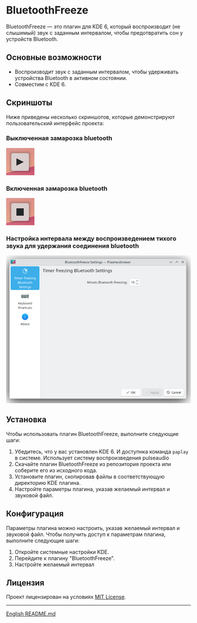 # BluetoothFreeze

BluetoothFreeze — это плагин для KDE 6, который воспроизводит (не слышимый) звук с заданным интервалом, чтобы предотвратить сон у устройств Bluetooth.

## Основные возможности

- Воспроизводит звук с заданным интервалом, чтобы удерживать устройства Bluetooth в активном состоянии.
- Совместим с KDE 6.

## Скриншоты

Ниже приведены несколько скриншотов, которые демонстрируют пользовательский интерфейс проекта:

### Выключенная замарозка bluetooth
![Not Bluetooth Freeze](screenshots/screen_not_freeze.png)
### Включенная замарозка bluetooth
![On Bluetooth Freeze](screenshots/screen_on_freeze.png)
### Настройка интервала между воспроизведением тихого звука для удержания соединения bluetooth
![Screenshot 3](screenshots/screen_settings.png)

## Установка

Чтобы использовать плагин BluetoothFreeze, выполните следующие шаги:

1. Убедитесь, что у вас установлен KDE 6. И доступнка команда `paplay` в системе. Использует систему воспроизведения pulseaudio
2. Скачайте плагин BluetoothFreeze из репозитория проекта или соберите его из исходного кода.
3. Установите плагин, скопировав файлы в соответствующую директорию KDE плагина.
4. Настройте параметры плагина, указав желаемый интервал и звуковой файл.

## Конфигурация

Параметры плагина можно настроить, указав желаемый интервал и звуковой файл. Чтобы получить доступ к параметрам плагина, выполните следующие шаги:

1. Откройте системные настройки KDE.
2. Перейдите к плагину "BluetoothFreeze".
3. Настройте желаемый интервал

## Лицензия

Проект лицензирован на условиях [MIT License](LICENSE.md).

---

[English README.md](README.md)
